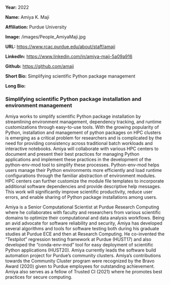 **Year:** 2022

**Name:** Amiya K. Maji

**Affiliation:** Purdue University

**Image:** /images/People_AmiyaMaji.jpg

**URL:** https://www.rcac.purdue.edu/about/staff/amaji

**LinkedIn:** https://www.linkedin.com/in/amiya-maji-5a09a916

**Github:** https://github.com/amaji

**Short Bio:** Simplifying scientific Python package management

**Long Bio:**
### Simplifying scientific Python package installation and environment management
Amiya works to simplify scientific Python package installation by streamlining environment management, dependency tracking, and runtime customizations through easy-to-use tools. With the growing popularity of Python, installation and management of python packages on HPC clusters is emerging as a critical problem for researchers and is complicated by the need for providing consistency across traditional batch workloads and interactive notebooks. Amiya will collaborate with various HPC centers to document and present their best practices for managing Python applications and implement these practices in the development of the python-env-mod tool to simplify these processes. Python-env-mod helps users manage their Python environments more efficiently and load runtime configurations through the familiar abstraction of environment modules. HPC centers can further customize the module file templates to incorporate additional software dependencies and provide descriptive help messages. This work will significantly improve scientific productivity, reduce user errors, and enable sharing of Python package installations among users.

Amiya is a Senior Computational Scientist at Purdue Research Computing where he collaborates with faculty and researchers from various scientific domains to optimize their computational and data analysis workflows. Being an avid advocate for software reliability and security, Amiya has developed several algorithms and tools for software testing both during his graduate studies at Purdue ECE and then at Research Computing. He co-invented the “Testpilot” regression testing framework at Purdue (HUST17) and also developed the “conda-env-mod” tool for easy deployment of scientific Python applications (HUST20). Amiya currently leads the software build automation project for Purdue’s community clusters. Amiya’s contributions towards the Community Cluster program were recognized by the Bravo Award (2020) given to Purdue employees for outstanding achievement. Amiya also serves as a fellow of Trusted CI (2021) where he promotes best practices for secure computing.
